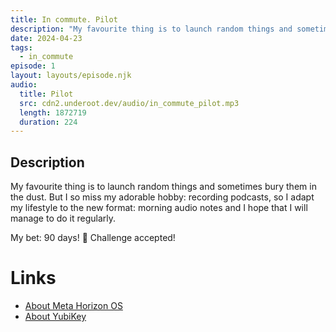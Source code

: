 ```yaml
---
title: In commute. Pilot
description: "My favourite thing is to launch random things and sometimes bury them in the dust. But I so miss my adorable hobby: recording podcasts, so I adapt my lifestyle to the new format: morning audio notes and I hope that I will manage to do it regularly."
date: 2024-04-23
tags:
  - in_commute
episode: 1
layout: layouts/episode.njk
audio:
  title: Pilot
  src: cdn2.underoot.dev/audio/in_commute_pilot.mp3
  length: 1872719
  duration: 224
---
```

## Description

My favourite thing is to launch random things and sometimes bury them in the dust. But I so miss my adorable hobby: recording podcasts, so I adapt my lifestyle to the new format: morning audio notes and I hope that I will manage to do it regularly.

My bet: 90 days! 🤞
Challenge accepted!

# Links
- <a href="https://about.fb.com/news/2024/04/introducing-our-open-mixed-reality-ecosystem/" target="_blank">About Meta Horizon OS</a>
- <a href="https://www.yubico.com/products/" target="_blank">About YubiKey</a>

